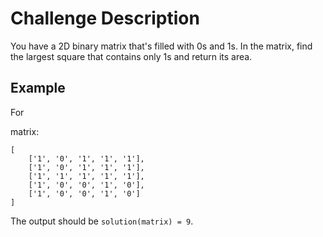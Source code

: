 # Challenge Description

You have a 2D binary matrix that's filled with 0s and 1s. In the matrix, find the largest square that contains only 1s and return its area.

## Example

For

matrix:

```
[
    ['1', '0', '1', '1', '1'],
    ['1', '0', '1', '1', '1'],
    ['1', '1', '1', '1', '1'],
    ['1', '0', '0', '1', '0'],
    ['1', '0', '0', '1', '0']
]
```

The output should be
`solution(matrix) = 9`.
